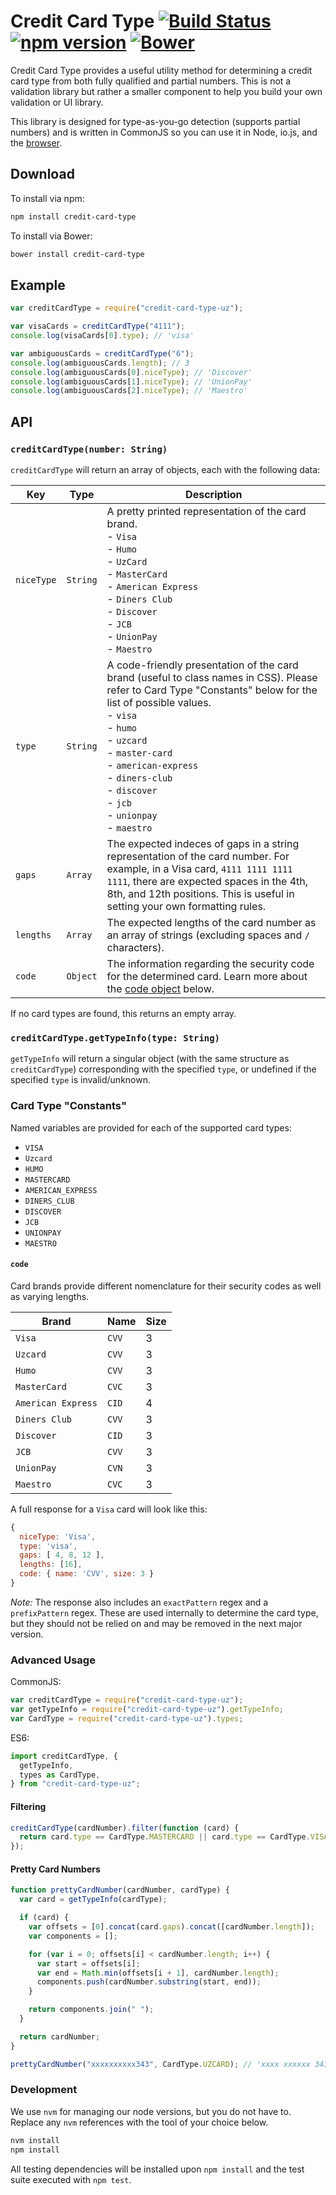 # Credit Card Type [![Build Status](https://travis-ci.org/braintree/credit-card-type.svg)](https://travis-ci.org/braintree/credit-card-type) [![npm version](https://badge.fury.io/js/credit-card-type.svg)](http://badge.fury.io/js/credit-card-type) [![Bower](https://badge.fury.io/bo/credit-card-type.svg)](http://badge.fury.io/bo/credit-card-type)

Credit Card Type provides a useful utility method for determining a credit card type from both fully qualified and partial numbers. This is not a validation library but rather a smaller component to help you build your own validation or UI library.

This library is designed for type-as-you-go detection (supports partial numbers) and is written in CommonJS so you can use it in Node, io.js, and the [browser](http://browserify.org).

## Download

To install via npm:

```bash
npm install credit-card-type
```

To install via Bower:

```bash
bower install credit-card-type
```

## Example

```javascript
var creditCardType = require("credit-card-type-uz");

var visaCards = creditCardType("4111");
console.log(visaCards[0].type); // 'visa'

var ambiguousCards = creditCardType("6");
console.log(ambiguousCards.length); // 3
console.log(ambiguousCards[0].niceType); // 'Discover'
console.log(ambiguousCards[1].niceType); // 'UnionPay'
console.log(ambiguousCards[2].niceType); // 'Maestro'
```

## API

### `creditCardType(number: String)`

`creditCardType` will return an array of objects, each with the following data:

| Key        | Type     | Description                                                                                                                                                                                                                                                                                                                                |
| ---------- | -------- | ------------------------------------------------------------------------------------------------------------------------------------------------------------------------------------------------------------------------------------------------------------------------------------------------------------------------------------------ |
| `niceType` | `String` | A pretty printed representation of the card brand.<br/>- `Visa`<br/>- `Humo`<br/>- `UzCard`<br />- `MasterCard`<br />- `American Express`<br />- `Diners Club`<br />- `Discover`<br />- `JCB`<br />- `UnionPay`<br />- `Maestro`                                                                                                           |
| `type`     | `String` | A code-friendly presentation of the card brand (useful to class names in CSS). Please refer to Card Type "Constants" below for the list of possible values.<br/>- `visa`<br/>- `humo`<br/>- `uzcard`<br />- `master-card`<br />- `american-express`<br />- `diners-club`<br />- `discover`<br />- `jcb`<br />- `unionpay`<br />- `maestro` |
| `gaps`     | `Array`  | The expected indeces of gaps in a string representation of the card number. For example, in a Visa card, `4111 1111 1111 1111`, there are expected spaces in the 4th, 8th, and 12th positions. This is useful in setting your own formatting rules.                                                                                        |
| `lengths`  | `Array`  | The expected lengths of the card number as an array of strings (excluding spaces and `/` characters).                                                                                                                                                                                                                                      |
| `code`     | `Object` | The information regarding the security code for the determined card. Learn more about the [code object](#code) below.                                                                                                                                                                                                                      |

If no card types are found, this returns an empty array.

### `creditCardType.getTypeInfo(type: String)`

`getTypeInfo` will return a singular object (with the same structure as `creditCardType`) corresponding with the specified `type`, or undefined if the specified `type` is invalid/unknown.

### Card Type "Constants"

Named variables are provided for each of the supported card types:

- `VISA`
- `Uzcard`
- `HUMO`
- `MASTERCARD`
- `AMERICAN_EXPRESS`
- `DINERS_CLUB`
- `DISCOVER`
- `JCB`
- `UNIONPAY`
- `MAESTRO`

#### `code`

Card brands provide different nomenclature for their security codes as well as varying lengths.

| Brand              | Name  | Size |
| ------------------ | ----- | ---- |
| `Visa`             | `CVV` | 3    |
| `Uzcard`           | `CVV` | 3    |
| `Humo`             | `CVV` | 3    |
| `MasterCard`       | `CVC` | 3    |
| `American Express` | `CID` | 4    |
| `Diners Club`      | `CVV` | 3    |
| `Discover`         | `CID` | 3    |
| `JCB`              | `CVV` | 3    |
| `UnionPay`         | `CVN` | 3    |
| `Maestro`          | `CVC` | 3    |

A full response for a `Visa` card will look like this:

```javascript
{
  niceType: 'Visa',
  type: 'visa',
  gaps: [ 4, 8, 12 ],
  lengths: [16],
  code: { name: 'CVV', size: 3 }
}
```

_Note:_ The response also includes an `exactPattern` regex and a `prefixPattern` regex. These are used internally to determine the card type, but they should not be relied on and may be removed in the next major version.

### Advanced Usage

CommonJS:

```javascript
var creditCardType = require("credit-card-type-uz");
var getTypeInfo = require("credit-card-type-uz").getTypeInfo;
var CardType = require("credit-card-type-uz").types;
```

ES6:

```javascript
import creditCardType, {
  getTypeInfo,
  types as CardType,
} from "credit-card-type-uz";
```

#### Filtering

```javascript
creditCardType(cardNumber).filter(function (card) {
  return card.type == CardType.MASTERCARD || card.type == CardType.VISA;
});
```

#### Pretty Card Numbers

```javascript
function prettyCardNumber(cardNumber, cardType) {
  var card = getTypeInfo(cardType);

  if (card) {
    var offsets = [0].concat(card.gaps).concat([cardNumber.length]);
    var components = [];

    for (var i = 0; offsets[i] < cardNumber.length; i++) {
      var start = offsets[i];
      var end = Math.min(offsets[i + 1], cardNumber.length);
      components.push(cardNumber.substring(start, end));
    }

    return components.join(" ");
  }

  return cardNumber;
}

prettyCardNumber("xxxxxxxxxx343", CardType.UZCARD); // 'xxxx xxxxxx 343'
```

### Development

We use `nvm` for managing our node versions, but you do not have to. Replace any `nvm` references with the tool of your choice below.

```bash
nvm install
npm install
```

All testing dependencies will be installed upon `npm install` and the test suite executed with `npm test`.
